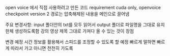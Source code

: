 open voice 에서 직접 사용하려고 만든 코드
requirement
cuda only, openvoice checkpoint version 2
경로는 압축해제된 내용을 메인으로 끌어냄

주요 변경사항:
input 폴더안의 txt를 모두 읽어서 output 폴더로 파일명을 그대로 유지한체 생성하도록함
강의 영상 제목 그대로 가져다 올 수 있는 것이 장점

변경 예정
시간 정보를 활용해서 스피드를 조정할 수 있도록 할 예정
빠르게 말하면 빠르게 따라서 가고 아니면 천천히 가도록
